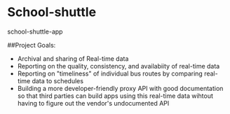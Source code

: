 # School-shuttle
school-shuttle-app

##Project Goals:

- Archival and sharing of Real-time data
- Reporting on the quality, consistency, and availabiity of real-time data
- Reporting on "timeliness" of individual bus routes by comparing real-time data to schedules
- Building a more developer-friendly proxy API with good documentation so that third parties can build apps using this real-time data wihtout having to figure out the vendor's undocumented API


